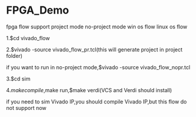 # FPGA_Demo

fpga flow
support project mode
no-project mode
win os flow
linux os flow

1.$cd vivado_flow

2.$vivado -source vivado_flow_pr.tcl(this will generate project in project folder)

if you want to run in no-project mode,$vivado -source vivado_flow_nopr.tcl

3.$cd sim

4.$make compile,$make run,$make verdi(VCS and Verdi should install)

if you need to sim Vivado IP,you should compile Vivado IP,but this flow
do not support now
